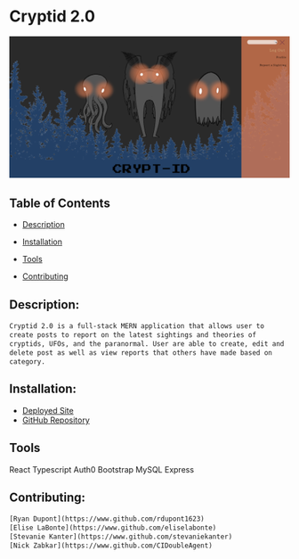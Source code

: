 # Cryptid 2.0

![cryptid](./site-screenshot.png)

  ## Table of Contents

  * [Description](#description)

  * [Installation](#installation)

  * [Tools](#tools)

  * [Contributing](#contributing)

  ## Description:
    Cryptid 2.0 is a full-stack MERN application that allows user to create posts to report on the latest sightings and theories of cryptids, UFOs, and the paranormal. User are able to create, edit and delete post as well as view reports that others have made based on category. 

  ## Installation:
  * [Deployed Site](https://calm-tundra-54931.herokuapp.com/)
  * [GitHub Repository](https://github.com/eliselabonte/cryptid2)

  ## Tools
  React 
  Typescript
  Auth0
  Bootstrap
  MySQL
  Express

  ## Contributing:
    [Ryan Dupont](https://www.github.com/rdupont1623)
    [Elise LaBonte](https://www.github.com/eliselabonte)
    [Stevanie Kanter](https://www.github.com/stevaniekanter)
    [Nick Zabkar](https://www.github.com/CIDoubleAgent)
